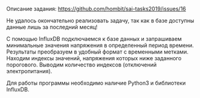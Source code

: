 Описание задания:
https://github.com/hombit/sai-tasks2019/issues/16

Не удалось окончательно реализовать задачу, так как в базе доступны данные лишь за последний месяц!

С помощью InfluxDB подключаемся к базе данных и запрашиваем минимальные значения напряжения в определенный период времени. Результаты преобразуем в удобный формат с временными метками. Находим индексы значений, напряжения которых ниже заданного порогового. Выводим количество индексов (отключений электропитания). 

Для работы программы необходимо наличие Python3 и библиотеки InfluxDB.

